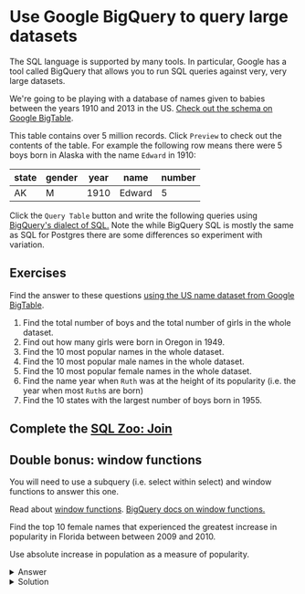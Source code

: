 # Use Google BigQuery to query large datasets

The SQL language is supported by many tools. In particular, Google has a tool
called BigQuery that allows you to run SQL queries against very, very large
datasets.

We're going to be playing with a database of names given to babies between the
years 1910 and 2013 in the US.
[Check out the schema on Google BigTable](https://bigquery.cloud.google.com/table/bigquery-public-data:usa_names.usa_1910_2013?pli=1).

This table contains over 5 million records.
Click `Preview` to check out the contents of the table.
For example the following row means there were 5 boys born in Alaska with the
name `Edward` in 1910:

| state | gender | year | name | number |
| ----- | ------ | ---- | ---- | ------ |
| AK    | M | 1910 | Edward | 5 |

Click the `Query Table` button and write the following queries using
[BigQuery's dialect of SQL.](https://cloud.google.com/bigquery/docs/reference/legacy-sql)
Note the while BigQuery SQL is mostly the same as SQL for Postgres there
are some differences so experiment with variation.

## Exercises

Find the answer to these questions
[using the US name dataset from Google BigTable](https://bigquery.cloud.google.com/table/bigquery-public-data:usa_names.usa_1910_2013?pli=1).

1. Find the total number of boys and the total number of girls in the whole
dataset.
1. Find out how many girls were born in Oregon in 1949.
1. Find the 10 most popular names in the whole dataset.
1. Find the 10 most popular male names in the whole dataset.
1. Find the 10 most popular female names in the whole dataset.
1. Find the name year when `Ruth` was at the height of its popularity
(i.e. the year when most `Ruth`s are born)
1. Find the 10 states with the largest number of boys born in 1955.

## Complete the [SQL Zoo: Join](https://sqlzoo.net/wiki/The_JOIN_operation)

## Double bonus: window functions

You will need to use a subquery (i.e. select within select) and window functions
to answer this one.

Read about [window functions](https://community.modeanalytics.com/sql/tutorial/sql-window-functions/).
[BigQuery docs on window functions.](https://cloud.google.com/bigquery/docs/reference/legacy-sql#windowfunctions)

Find the top 10 female names that experienced the greatest increase in popularity
in Florida between between 2009 and 2010.

Use absolute increase in population as a measure of popularity.

<details><summary>
Answer
</summary><p>

| name |
| --- |
| Isabella |
| Sophia |
| Olivia |
| Emma |
| Emily |
| Mia |
| Ava |
| Madison |
| Abigail |
| Chloe |

</p></details>

<details><summary>
Solution
</summary><p>

```sql
SELECT
    name,
    number - prev_year as change
    FROM (
        SELECT name as name,
        number,
        LAG(number) OVER(ORDER BY year) prev_year,
        FROM [bigquery-public-data:usa_names.usa_1910_current]
        WHERE year = 2010 AND gender = 'F' AND state = 'FL'
    )
    ORDER BY change DESC
    LIMIT 10
```

</p></details>
